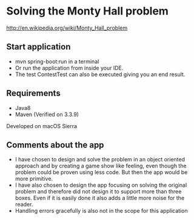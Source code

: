 Solving the Monty Hall problem
=============
http://en.wikipedia.org/wiki/Monty_Hall_problem

Start application
-----------------
 * mvn spring-boot:run in a terminal <br/>
 * Or run the application from inside your IDE. <br/>
 * The test ContestTest can also be executed giving you an end result.

Requirements
-----------------
* Java8
* Maven (Verified on 3.3.9) <br/>


Developed on macOS Sierra

Comments about the app
-----------------
* I have chosen to design and solve the problem in an object oriented approach and by creating a game show like feeling, 
even though the problem could be proven using less code. But then the app would be more primitive.
* I have also chosen to design the app focusing on solving the original problem and therefore did not design it to support 
more than three boxes. Even if it is easily done it also adds a little more noise for the reader. 
* Handling errors gracefully is also not in the scope for this application


